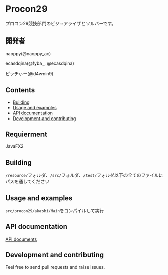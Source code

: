 # Procon29
プロコン29競技部門のビジュアライザとソルバーです。


## 開発者
naoppy(@naoppy_ac)

ecasdqina(@fyba_, @ecasdqina)

ピッチぃー(@d4wnin9)

## Contents
- [Building](#building)
- [Usage and examples](#usage-and-examples)
- [API documentation](#api-documentation)
- [Development and contributing](#Development-and-contributing)

## Requierment
JavaFX2

## Building
`/resource/`フォルダ、`/src/`フォルダ、`/test/`フォルダ以下の全てのファイルにパスを通してください

## Usage and examples
`src/procon29/akashi/Main`をコンパイルして実行

## API documentation
[API documents](naoppy.github.io/Procon29/)

## Development and contributing
Feel free to send pull requests and raise issues.
